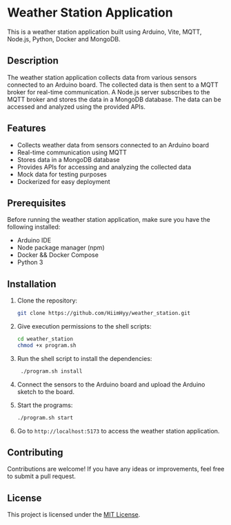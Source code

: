 # Weather Station Application

This is a weather station application built using Arduino, Vite, MQTT, Node.js, Python, Docker and MongoDB.

## Description

The weather station application collects data from various sensors connected to an Arduino board. The collected data is then sent to a MQTT broker for real-time communication. A Node.js server subscribes to the MQTT broker and stores the data in a MongoDB database. The data can be accessed and analyzed using the provided APIs.

## Features

- Collects weather data from sensors connected to an Arduino board
- Real-time communication using MQTT
- Stores data in a MongoDB database
- Provides APIs for accessing and analyzing the collected data
- Mock data for testing purposes
- Dockerized for easy deployment

## Prerequisites

Before running the weather station application, make sure you have the following installed:

- Arduino IDE
- Node package manager (npm)
- Docker && Docker Compose
- Python 3

## Installation

1. Clone the repository:

   ```bash
   git clone https://github.com/HiimHyy/weather_station.git
   ```

2. Give execution permissions to the shell scripts:

   ```bash
   cd weather_station
   chmod +x program.sh
   ```

3. Run the shell script to install the dependencies:

   ```bash
    ./program.sh install
   ```

4. Connect the sensors to the Arduino board and upload the Arduino sketch to the board.
5. Start the programs:

   ```bash
   ./program.sh start
   ```

6. Go to `http://localhost:5173` to access the weather station application.

## Contributing

Contributions are welcome! If you have any ideas or improvements, feel free to submit a pull request.

## License

This project is licensed under the [MIT License](LICENSE).
